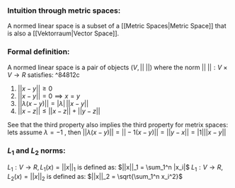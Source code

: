 ### Intuition through metric spaces:
A normed linear space is a subset of a [[Metric Spaces|Metric Space]] that is also a [[Vektorraum|Vector Space]]. 
### Formal definition:
A normed linear space is a pair of objects $(V, || \;||)$ where the norm $|| \; || : V \times V \rightarrow R$ satisfies: ^84812c
1. $|| x - y || \ge 0$
2. $||x - y || = 0 \implies x = y$
3. $||\lambda(x - y)|| = |\lambda| \, || x -  y||$ 
4. $||x - z|| \le ||x - z|| + ||y - z||$

See that the third property also implies the third property for metrix spaces: lets assume $\lambda = -1$ , then $||\lambda (x - y) || =  ||-1 (x - y) || =  ||y - x || = |1| || x - y ||$

### $L_1$ and $L_2$ norms:
$L_1 : V  \rightarrow R, L_1(x) = || x ||_1$ is defined as: $||x||_1 = \sum_1^n |x_i|$ 
$L_1 : V  \rightarrow R, L_2(x) = || x ||_2$ is defined as: $||x||_2 = \sqrt{\sum_1^n x_i^2}$ 